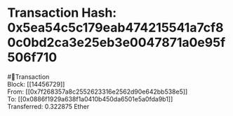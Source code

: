 
Transaction Hash: 0x5ea54c5c179eab474215541a7cf80c0bd2ca3e25eb3e0047871a0e95f506f710
====================================================================================
  
#💸Transaction  
Block: [[14456729]]  
From: [[0x7f268357a8c2552623316e2562d90e642bb538e5]]  
To: [[0x0886f1929a638f1a0410b450da6501e5a0fda9b1]]  
Transferred: 0.322875 Ether